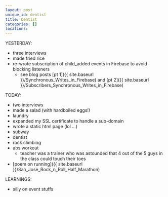 ```yaml
---
layout: post
unique_id: dentist
title: Dentist
categories: []
locations: 
---
```


YESTERDAY:
* three interviews
* made fried rice
* re-wrote subscription of child_added events in Firebase to avoid blocking listeners
  * see blog posts [pt 1]({{ site.baseurl }}/Synchronous_Writes_in_Firebase) and [pt 2]({{ site.baseurl }}/Subscribers_Synchronous_Writes_in_Firebase)

TODAY:
* two interviews
* made a salad (with hardboiled eggs!)
* laundry
* expanded my SSL certificate to handle a sub-domain
* wrote a static html page (lol ...)
* subway
* dentist
* rock climbing
* abs workout
  * teacher was a trainer who was astounded that 4 out of the 5 guys in the class could touch their toes
* [poem on running]({{ site.baseurl }}/San_Jose_Rock_n_Roll_Half_Marathon)

LEARNINGS:
* silly on event stuffs
